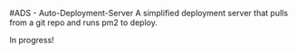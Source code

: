 #ADS - Auto-Deployment-Server
A simplified deployment server that pulls from a git repo and runs pm2 to deploy.

In progress!